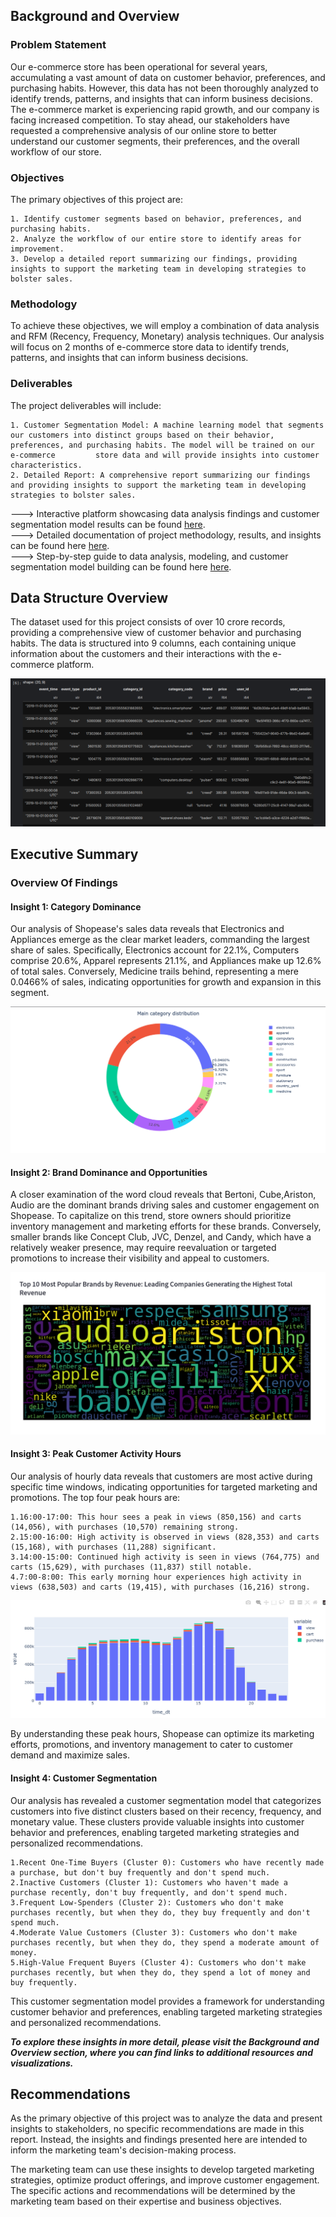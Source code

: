 ## Background and Overview

### Problem Statement

Our e-commerce store has been operational for several years, accumulating a vast amount of data on customer behavior, preferences, and purchasing habits. However, this data has not been thoroughly analyzed to identify trends, patterns, and insights that can inform business decisions. The e-commerce market is experiencing rapid growth, and our company is facing increased competition. To stay ahead, our stakeholders have requested a comprehensive analysis of our online store to better understand our customer segments, their preferences, and the overall workflow of our store.

### Objectives

The primary objectives of this project are:

    1. Identify customer segments based on behavior, preferences, and purchasing habits.
    2. Analyze the workflow of our entire store to identify areas for improvement.
    3. Develop a detailed report summarizing our findings, providing insights to support the marketing team in developing strategies to bolster sales.

### Methodology

To achieve these objectives, we will employ a combination of data analysis and RFM (Recency, Frequency, Monetary) analysis techniques. Our analysis will focus on 2 months of e-commerce store data to identify trends, patterns, and insights that can inform business decisions.

### Deliverables

The project deliverables will include:

    1. Customer Segmentation Model: A machine learning model that segments our customers into distinct groups based on their behavior, preferences, and purchasing habits. The model will be trained on our e-commerce         store data and will provide insights into customer characteristics.
    2. Detailed Report: A comprehensive report summarizing our findings and providing insights to support the marketing team in developing strategies to bolster sales.
    
---> Interactive platform showcasing data analysis findings and customer segmentation model results can be found [here](https://shopease.streamlit.app/home).
<br>
---> Detailed documentation of project methodology, results, and insights can be found here [here](https://shopease-analysis.readthedocs.io/en/latest/).
<br>
---> Step-by-step guide to data analysis, modeling, and customer segmentation model building can be found here [here](https://github.com/Sherwin-14/shopease_analysis/blob/master/eda-on-ecommerce-dataset.ipynb).



## Data Structure Overview
The dataset used for this project consists of over 10 crore records, providing a comprehensive view of customer behavior and purchasing habits. The data is structured into 9 columns, each containing unique information about the customers and their interactions with the e-commerce platform.

![Data Looks Like This](https://github.com/Sherwin-14/shopease_analysis/blob/master/strucutre.png)

## Executive Summary

### Overview Of Findings

#### Insight 1: Category Dominance 

Our analysis of Shopease's sales data reveals that Electronics and Appliances emerge as the clear market leaders, commanding the largest share of sales. Specifically, Electronics account for 22.1%, Computers comprise 20.6%, Apparel represents 21.1%, and Appliances make up 12.6% of total sales. Conversely, Medicine trails behind, representing a mere 0.0466% of sales, indicating opportunities for growth and expansion in this segment.

![Data Looks Like This](https://github.com/Sherwin-14/shopease_analysis/blob/master/docs/images/main_categories.png)

#### Insight 2: Brand Dominance and Opportunities

A closer examination of the word cloud reveals that Bertoni, Cube,Ariston, Audio are the dominant brands driving sales and customer engagement on Shopease. To capitalize on this trend, store owners should prioritize inventory management and marketing efforts for these brands. Conversely, smaller brands like Concept Club, JVC, Denzel, and Candy, which have a relatively weaker presence, may require reevaluation or targeted promotions to increase their visibility and appeal to customers.

![Data Looks Like This](https://github.com/Sherwin-14/shopease_analysis/blob/master/docs/images/top_10_most_popular_brands_by_revenue.png)

#### Insight 3: Peak Customer Activity Hours

Our analysis of hourly data reveals that customers are most active during specific time windows, indicating opportunities for targeted marketing and promotions. The top four peak hours are:

    1.16:00-17:00: This hour sees a peak in views (850,156) and carts (14,056), with purchases (10,570) remaining strong.
    2.15:00-16:00: High activity is observed in views (828,353) and carts (15,168), with purchases (11,288) significant.
    3.14:00-15:00: Continued high activity is seen in views (764,775) and carts (15,629), with purchases (11,837) still notable.
    4.7:00-8:00: This early morning hour experiences high activity in views (638,503) and carts (19,415), with purchases (16,216) strong.

![Data Looks Like This](https://github.com/Sherwin-14/shopease_analysis/blob/master/docs/images/hour_eventtype.png)
  
By understanding these peak hours, Shopease can optimize its marketing efforts, promotions, and inventory management to cater to customer demand and maximize sales.

#### Insight 4: Customer Segmentation

Our analysis has revealed a customer segmentation model that categorizes customers into five distinct clusters based on their recency, frequency, and monetary value. These clusters provide valuable insights into customer behavior and preferences, enabling targeted marketing strategies and personalized recommendations.

    1.Recent One-Time Buyers (Cluster 0): Customers who have recently made a purchase, but don't buy frequently and don't spend much.
    2.Inactive Customers (Cluster 1): Customers who haven't made a purchase recently, don't buy frequently, and don't spend much.
    3.Frequent Low-Spenders (Cluster 2): Customers who don't make purchases recently, but when they do, they buy frequently and don't spend much.
    4.Moderate Value Customers (Cluster 3): Customers who don't make purchases recently, but when they do, they spend a moderate amount of money.
    5.High-Value Frequent Buyers (Cluster 4): Customers who don't make purchases recently, but when they do, they spend a lot of money and buy frequently.

This customer segmentation model provides a framework for understanding customer behavior and preferences, enabling targeted marketing strategies and personalized recommendations.

***To explore these insights in more detail, please visit the Background and Overview section, where you can find links to additional resources and visualizations.***

## Recommendations

As the primary objective of this project was to analyze the data and present insights to stakeholders, no specific recommendations are made in this report. Instead, the insights and findings presented here are intended to inform the marketing team's decision-making process.

The marketing team can use these insights to develop targeted marketing strategies, optimize product offerings, and improve customer engagement. The specific actions and recommendations will be determined by the marketing team based on their expertise and business objectives.


